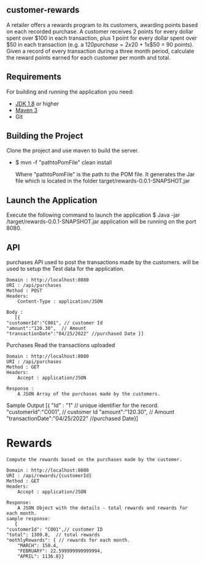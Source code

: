 ## customer-rewards
 A retailer offers a rewards program to its customers, awarding points based on each recorded purchase.
 A customer receives 2 points for every dollar spent over $100 in each transaction, plus 1 point for every
 dollar spent over $50 in each transaction
(e.g. a $120 purchase = 2x$20 + 1x$50 = 90 points).
 Given a record of every transaction during a three month period, calculate the reward points earned for
 each customer per month and total.
 
## Requirements
For building and running the application you need:

- [JDK 1.8](http://www.oracle.com/technetwork/java/javase/downloads/jdk8-downloads-2133151.html) or higher
- [Maven 3](https://maven.apache.org)
- Git

## Building the Project
Clone the project and use maven to build the server.
- $ mvn -f "pathtoPomFile" clean install

   Where "pathtoPomFile"  is the path to the POM file.
   It generates the Jar file which is located in the folder target/rewards-0.0.1-SNAPSHOT.jar
	
## Launch the Application
Execute the following command to launch the application
$ Java -jar <pathtoproject>/target/rewards-0.0.1-SNAPSHOT.jar
	application will be running on the port 8080.

## API
   purchases
	  API used to post the transactions made by the customers. will be used to setup the Test data for the application.
	
	Domain : http://localhost:8080
	URI : /api/purchases
	Method : POST
	Headers:
	    Content-Type : application/JSON
	
	Body :
	   [{
    "customerId":"C001", // customer Id
    "amount":"120.30",  // Amount
    "transactionDate":"04/25/2022" //purchased Date }]
	
	
  Purchases
    Read the transactions uploaded
	
	Domain : http://localhost:8080
	URI : /api/purchases
	Method : GET
	Headers:
	    Accept : application/JSON
	
	Response :
	    A JSON Array of the purchases made by the customers.
	
   Sample Output
    [{
 "Id" : "1" // unique identifier for the record.
    "customerId":"C001", // customer Id
    "amount":"120.30",  // Amount
    "transactionDate":"04/25/2022" //purchased Date}]	

# Rewards
	  
	Compute the rewards based on the purchases made by the customer.
	
	Domain : http://localhost:8080
	URI : /api/rewards/{customerId}
	Method : GET
	Headers:
	    Accept : application/JSON
	
	Response:
	    A JSON Object with the details - total rewards and rewards for each month.
	sample response:
	   {
    "customerId": "C001",// customer ID
    "total": 1309.8,  // total rewards
    "mothlyRewards": { // rewards for each month.
        "MARCH": 150.4, 
        "FEBRUARY": 22.599999999999994,
        "APRIL": 1136.8}}
 
	
	



